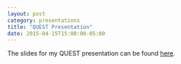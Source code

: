 ```yaml
---
layout: post
category: presentations
title: "QUEST Presentation"
date: 2015-04-15T15:00:00-05:00
---
```


The slides for my QUEST presentation can be found
[here]({{site.baseurl}}/assets/presentations/hidden-markov-music-quest.pdf).
